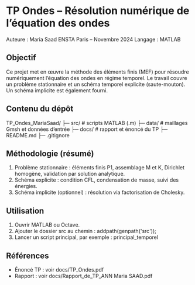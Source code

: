 # TP Ondes – Résolution numérique de l’équation des ondes

Auteure : Maria Saad
ENSTA Paris – Novembre 2024
Langage : MATLAB

## Objectif

Ce projet met en œuvre la méthode des éléments finis (MEF) pour résoudre numériquement l’équation des ondes en régime temporel.
Le travail couvre un problème stationnaire et un schéma temporel explicite (saute-mouton). Un schéma implicite est également fourni.

## Contenu du dépôt

TP_Ondes_MariaSaad/
├─ src/                # scripts MATLAB (.m)
├─ data/               # maillages Gmsh et données d’entrée
├─ docs/               # rapport et énoncé du TP
├─ README.md
├─ .gitignore

## Méthodologie (résumé)

1. Problème stationnaire : éléments finis P1, assemblage M et K, Dirichlet homogène, validation par solution analytique.
2. Schéma explicite : condition CFL, condensation de masse, suivi des énergies.
3. Schéma implicite (optionnel) : résolution via factorisation de Cholesky.

## Utilisation

1. Ouvrir MATLAB ou Octave.
2. Ajouter le dossier src au chemin :
   addpath(genpath('src'));
3. Lancer un script principal, par exemple :
   principal_temporel

## Références

- Énoncé TP : voir docs/TP_Ondes.pdf
- Rapport : voir docs/Rapport_de_TP_ANN Maria SAAD.pdf

